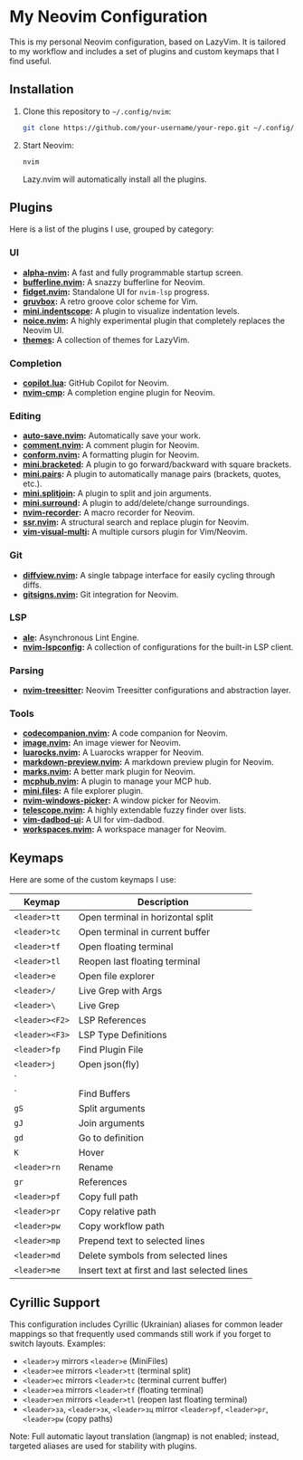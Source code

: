 # My Neovim Configuration

This is my personal Neovim configuration, based on LazyVim. It is tailored to my workflow and includes a set of plugins and custom keymaps that I find useful.

## Installation

1.  Clone this repository to `~/.config/nvim`:

    ```bash
    git clone https://github.com/your-username/your-repo.git ~/.config/nvim
    ```

2.  Start Neovim:

    ```bash
    nvim
    ```

    Lazy.nvim will automatically install all the plugins.

## Plugins

Here is a list of the plugins I use, grouped by category:

### UI

*   **[alpha-nvim](https://github.com/goolord/alpha-nvim):** A fast and fully programmable startup screen.
*   **[bufferline.nvim](https://github.com/akinsho/bufferline.nvim):** A snazzy bufferline for Neovim.
*   **[fidget.nvim](https://github.com/j-hui/fidget.nvim):** Standalone UI for `nvim-lsp` progress.
*   **[gruvbox](https://github.com/morhetz/gruvbox):** A retro groove color scheme for Vim.
*   **[mini.indentscope](https://github.com/echasnovski/mini.indentscope):** A plugin to visualize indentation levels.
*   **[noice.nvim](https://github.com/folke/noice.nvim):** A highly experimental plugin that completely replaces the Neovim UI.
*   **[themes](https://github.com/LazyVim/LazyVim/tree/main/lua/lazyvim/plugins/themes):** A collection of themes for LazyVim.

### Completion

*   **[copilot.lua](https://github.com/github/copilot.vim):** GitHub Copilot for Neovim.
*   **[nvim-cmp](https://github.com/hrsh7th/nvim-cmp):** A completion engine plugin for Neovim.

### Editing

*   **[auto-save.nvim](https://github.com/pocco81/auto-save.nvim):** Automatically save your work.
*   **[comment.nvim](https://github.com/numToStr/Comment.nvim):** A comment plugin for Neovim.
*   **[conform.nvim](https://github.com/stevearc/conform.nvim):** A formatting plugin for Neovim.
*   **[mini.bracketed](https://github.com/echasnovski/mini.bracketed):** A plugin to go forward/backward with square brackets.
*   **[mini.pairs](https://github.com/echasnovski/mini.pairs):** A plugin to automatically manage pairs (brackets, quotes, etc.).
*   **[mini.splitjoin](https://github.com/echasnovski/mini.splitjoin):** A plugin to split and join arguments.
*   **[mini.surround](https://github.com/echasnovski/mini.surround):** A plugin to add/delete/change surroundings.
*   **[nvim-recorder](https://github.com/chrisgrieser/nvim-recorder):** A macro recorder for Neovim.
*   **[ssr.nvim](https://github.com/cshuaimin/ssr.nvim):** A structural search and replace plugin for Neovim.
*   **[vim-visual-multi](https://github.com/mg979/vim-visual-multi):** A multiple cursors plugin for Vim/Neovim.

### Git

*   **[diffview.nvim](https://github.com/sindrets/diffview.nvim):** A single tabpage interface for easily cycling through diffs.
*   **[gitsigns.nvim](https://github.com/lewis6991/gitsigns.nvim):** Git integration for Neovim.

### LSP

*   **[ale](https://github.com/dense-analysis/ale):** Asynchronous Lint Engine.
*   **[nvim-lspconfig](https://github.com/neovim/nvim-lspconfig):** A collection of configurations for the built-in LSP client.

### Parsing

*   **[nvim-treesitter](https://github.com/nvim-treesitter/nvim-treesitter):** Neovim Treesitter configurations and abstraction layer.

### Tools

*   **[codecompanion.nvim](https://github.com/Saecki/codecompanion.nvim):** A code companion for Neovim.
*   **[image.nvim](https://github.com/3rd/image.nvim):** An image viewer for Neovim.
*   **[luarocks.nvim](https://github.com/vhyrro/luarocks.nvim):** A Luarocks wrapper for Neovim.
*   **[markdown-preview.nvim](https://github.com/iamcco/markdown-preview.nvim):** A markdown preview plugin for Neovim.
*   **[marks.nvim](https://github.com/chentau/marks.nvim):** A better mark plugin for Neovim.
*   **[mcphub.nvim](https://github.com/Saecki/mcphub.nvim):** A plugin to manage your MCP hub.
*   **[mini.files](https://github.com/echasnovski/mini.files):** A file explorer plugin.
*   **[nvim-windows-picker](https://github.com/s1n7ax/nvim-windows-picker):** A window picker for Neovim.
*   **[telescope.nvim](https://github.com/nvim-telescope/telescope.nvim):** A highly extendable fuzzy finder over lists.
*   **[vim-dadbod-ui](https://github.com/kristijanhusak/vim-dadbod-ui):** A UI for vim-dadbod.
*   **[workspaces.nvim](https://github.com/Saecki/workspaces.nvim):** A workspace manager for Neovim.

## Keymaps

Here are some of the custom keymaps I use:

| Keymap | Description |
| --- | --- |
| `<leader>tt` | Open terminal in horizontal split |
| `<leader>tc` | Open terminal in current buffer |
| `<leader>tf` | Open floating terminal |
| `<leader>tl` | Reopen last floating terminal |
| `<leader>e` | Open file explorer |
| `<leader>/` | Live Grep with Args |
| `<leader>\` | Live Grep |
| `<leader><F2>` | LSP References |
| `<leader><F3>` | LSP Type Definitions |
| `<leader>fp` | Find Plugin File |
| `<leader>j` | Open json(fly) |
| `<leader>
` | Find Buffers |
| `gS` | Split arguments |
| `gJ` | Join arguments |
| `gd` | Go to definition |
| `K` | Hover |
| `<leader>rn` | Rename |
| `gr` | References |
| `<leader>pf` | Copy full path |
| `<leader>pr` | Copy relative path |
| `<leader>pw` | Copy workflow path |
| `<leader>mp` | Prepend text to selected lines |
| `<leader>md` | Delete symbols from selected lines |
| `<leader>me` | Insert text at first and last selected lines |

## Cyrillic Support

This configuration includes Cyrillic (Ukrainian) aliases for common leader mappings so that frequently used commands still work if you forget to switch layouts. Examples:
- `<leader>у` mirrors `<leader>e` (MiniFiles)
- `<leader>ее` mirrors `<leader>tt` (terminal split)
- `<leader>ес` mirrors `<leader>tc` (terminal current buffer)
- `<leader>еа` mirrors `<leader>tf` (floating terminal)
- `<leader>ел` mirrors `<leader>tl` (reopen last floating terminal)
- `<leader>за`, `<leader>зк`, `<leader>зц` mirror `<leader>pf`, `<leader>pr`, `<leader>pw` (copy paths)

Note: Full automatic layout translation (langmap) is not enabled; instead, targeted aliases are used for stability with plugins.

